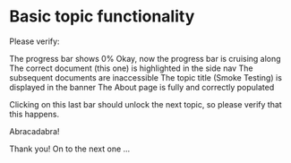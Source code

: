 # Basic topic functionality

Please verify:

<continue-button>The progress bar shows 0%</continue-button>
<continue-button>Okay, now the progress bar is cruising along</continue-button>
<continue-button>The correct document (this one) is highlighted in the side nav</continue-button>
<continue-button>The subsequent documents are inaccessible</continue-button>
<continue-button>The topic title (Smoke Testing) is displayed in the banner</continue-button>
<continue-button>The About page is fully and correctly populated</continue-button>

Clicking on this last bar should unlock the next topic, so please verify that this happens.

<continue-button>Abracadabra!</continue-button>

Thank you! On to the next one ...
